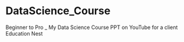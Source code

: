 # DataScience_Course
Beginner to Pro _ My Data Science Course PPT on YouTube for a client Education Nest
